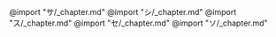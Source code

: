 @import "サ/_chapter.md"
@import "シ/_chapter.md"
@import "ス/_chapter.md"
@import "セ/_chapter.md"
@import "ソ/_chapter.md"
